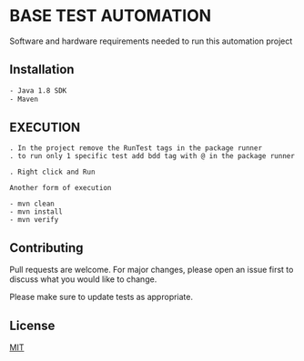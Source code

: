 # BASE TEST AUTOMATION

Software and hardware requirements needed to run this automation project

## Installation



```bash
- Java 1.8 SDK
- Maven
```

## EXECUTION

```
. In the project remove the RunTest tags in the package runner
. to run only 1 specific test add bdd tag with @ in the package runner

. Right click and Run

Another form of execution

- mvn clean
- mvn install
- mvn verify
```

## Contributing
Pull requests are welcome. For major changes, please open an issue first to discuss what you would like to change.

Please make sure to update tests as appropriate.

## License

[MIT](https://choosealicense.com/licenses/mit/)

